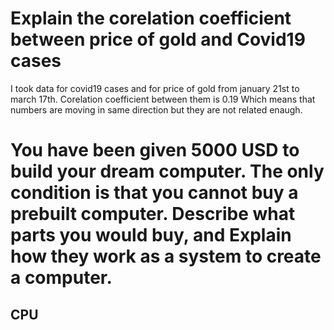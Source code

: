 # Explain the corelation coefficient between price of gold and Covid19 cases
I took data for covid19 cases and for price of gold from january 21st to march 17th. Corelation coefficient between them is 0.19 Which means that numbers are moving in same direction but they are not related enaugh.

# You have been given 5000 USD to build your dream computer. The only condition is that you cannot buy a prebuilt computer. Describe what parts you would buy, and Explain how they work as a system to create a computer.

## CPU
